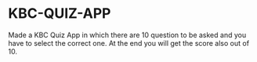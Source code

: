 # KBC-QUIZ-APP
Made a KBC Quiz App in which there are 10 question to be asked and you have to select the correct one. At the end you will get the score also out of 10.
